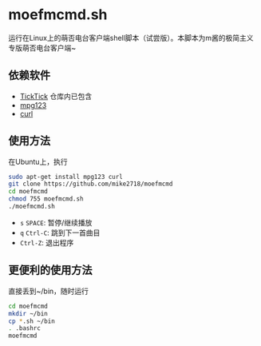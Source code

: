 moefmcmd.sh
===========

运行在Linux上的萌否电台客户端shell脚本（试尝版）。本脚本为m酱的极简主义专版萌否电台客户端~
 
## 依赖软件 ##

* [TickTick](https://github.com/kristopolous/TickTick) 仓库内已包含
* [mpg123](http://www.mpg123.de/)
* [curl](http://curl.haxx.se/)

## 使用方法 ##

在Ubuntu上，执行

```bash
sudo apt-get install mpg123 curl
git clone https://github.com/mike2718/moefmcmd
cd moefmcmd
chmod 755 moefmcmd.sh
./moefmcmd.sh
```

* `s` `SPACE`: 暂停/继续播放
* `q` `Ctrl-C`: 跳到下一首曲目
* `Ctrl-Z`: 退出程序

## 更便利的使用方法 ##

直接丢到~/bin，随时运行

```bash
cd moefmcmd
mkdir ~/bin
cp *.sh ~/bin
. .bashrc
moefmcmd
```
